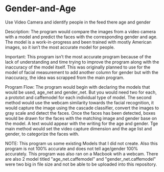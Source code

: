 # Gender-and-Age
Use Video Camera and identify people in the feed there age and gender

Description: The program would compare the images from a video camera with a model and predict the faces with the corresponding gender and age. The model is a work-in-progress and been trained with mostly American images, so it isn’t the most accurate model for people.

Important: This program isn’t the most accurate program because of the lack of understanding and time trying to improve the program along with the inaccuracy of the model itself. This was originally planned to use for the model of facial measurement to add another column for gender but with the inaccuracy, the idea was scrapped from the main program. 

Program Flow:
The program would begin with declaring the models that would be used, age_net and gender_net. But you would need two for each, a prototxt and caffemodel for each individual type of model. The second method would use the webcam similarity towards the facial recognition, it would capture the image using the cascade classifier, convert the images to gray scale and detect the faces. Once the faces has been detected, boxes would be drawn for the faces with the matching image and gender base on the model. A text would appear with the writing for the age and gender. Tge main method would set the video capture dimension and the age list and gender, to categorize the faces with. 

NOTE: This program us some existing Models that I did not create. Also this program is not 100% accurate and does not tell age/gender 100% accurately. This program was also ran on a Macbook wtih a webcam. There are also 2 model titled "age_net.caffemodel" and "gender_net.caffemodel" were two big in file size and not be able to be uploaded into this repository. 
